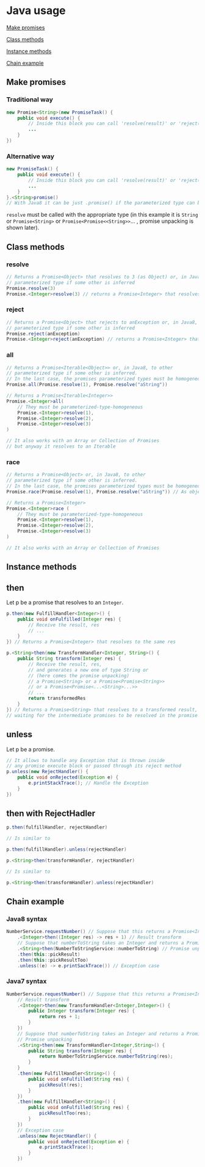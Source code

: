 # Java usage

[Make promises](#make)

[Class methods](#class)

[Instance methods](#instance)

[Chain example](#example)

<a name="make"/>

## Make promises
### Traditional way
```java
new Promise<String>(new PromiseTask() {
    public void execute() {
        // Inside this block you can call 'resolve(result)' or 'reject(anException)'
        ...
    }
})
```
### Alternative way
```java
new PromiseTask() {
    public void execute() {
        // Inside this block you can call 'resolve(result)' or 'reject(anException)'
        ...
    }
}.<String>promise() 
// With Java8 it can be just .promise() if the parameterized type can be inferred
```
`resolve` must be called with the appropriate type (in this example it is `String` or `Promise<String>` or `Promise<Promise<<String>>`... , promise unpacking is shown later).

<a name="class"/>

## Class methods
### resolve
```java
// Returns a Promise<Object> that resolves to 3 (as Object) or, in Java8, to other 
// parameterized type if some other is inferred
Promise.resolve(3)
Promise.<Integer>resolve(3) // returns a Promise<Integer> that resolves to 3
```
### reject
```java
// Returns a Promise<Object> that rejects to anException or, in Java8, to other 
// parameterized type if some other is inferred
Promise.reject(anException)
Promise.<Integer>reject(anException) // returns a Promise<Integer> that rejects to anException

```
### all
```java
// Returns a Promise<Iterable<Object>> or, in Java8, to other 
// parameterized type if some other is inferred.
// In the last case, the promises parameterized types must be homogeneous
Promise.all(Promise.resolve(1), Promise.resolve("aString")) 

// Returns a Promise<Iterable<Integer>>
Promise.<Integer>all(
    // They must be parameterized-type-homogeneous
    Promise.<Integer>resolve(1), 
    Promise.<Integer>resolve(2), 
    Promise.<Integer>resolve(3)
) 

// It also works with an Array or Collection of Promises
// but anyway it resolves to an Iterable
```
### race
```java
// Returns a Promise<Object> or, in Java8, to other 
// parameterized type if some other is inferred.
// In the last case, the promises parameterized types must be homogeneous
Promise.race(Promise.resolve(1), Promise.resolve("aString")) // As objects

// Returns a Promise<Integer>
Promise.<Integer>race (
    // They must be parameterized-type-homogeneous
    Promise.<Integer>resolve(1), 
    Promise.<Integer>resolve(2), 
    Promise.<Integer>resolve(3)
)

// It also works with an Array or Collection of Promises
```

<a name="instance"/>

## Instance methods
## then
Let p be a promise that resolves to an `Integer`. 

```java
p.then(new FulfillHandler<Integer>() {
    public void onFulfilled(Integer res) {
        // Receive the result, res
        // ... 
    }
}) // Returns a Promise<Integer> that resolves to the same res
```
```java
p.<String>then(new TransformHandler<Integer, String>() {
    public String transform(Integer res) {
        // Receive the result, res,
        // and generates a new one of type String or
        // (here comes the promise unpacking)
        // a Promise<String> or a Promise<Promise<String>>
        // or a Promise<Promise<...<String>...>>
        // ... 
        return transformedRes
    }
}) // Returns a Promise<String> that resolves to a transformed result,
// waiting for the intermediate promises to be resolved in the promise unpacking case

```

## unless
Let p be a promise.

```java
// It allows to handle any Exception that is thrown inside
// any promise execute block or passed through its reject method
p.unless(new RejectHandler() {
    public void onRejected(Exception e) {
        e.printStackTrace(); // Handle the Exception
    }
})
```

## then with RejectHadler
```java
p.then(fulfillHandler, rejectHandler)

// Is similar to

p.then(fulfillHandler).unless(rejectHandler)

```

```java
p.<String>then(transformHandler, rejectHandler)

// Is similar to

p.<String>then(transformHandler).unless(rejectHandler)

```

<a name="example"/>

## Chain example 
### Java8 syntax
```java
NumberService.requestNumber() // Suppose that this returns a Promise<Integer>
    .<Integer>then((Integer res) -> res + 1) // Result transform
    // Suppose that numberToString takes an Integer and returns a Promise<String>
	.<String>then(NumberToStringService::numberToString) // Promise unpacking
	.then(this::pickResult)
	.then(this::pickResultToo)
	.unless((e) -> e.printSackTrace()) // Exception case
```	

### Java7 syntax
```java
NumberService.requestNumber() // Suppose that this returns a Promise<Integer>
    // Result transform
    .<Integer>then(new TransformHandler<Integer,Integer>() {
        public Integer transform(Integer res) {
            return res + 1;
        }
    })
    // Suppose that numberToString takes an Integer and returns a Promise<String>
    // Promise unpacking
    .<String>then(new TransformHandler<Integer,String>() {
        public String transform(Integer res) {
            return NumberToStringService.numberToString(res);
        }
    }
    .then(new FulfillHandler<String>() {
        public void onFulfilled(String res) {
            pickResult(res);
        }
    })
    .then(new FulfillHandler<String>() {
        public void onFulfilled(String res) {
            pickResultToo(res);
        }
    })
    // Exception case
    .unless(new RejectHandler() {
        public void onRejected(Exception e) {
            e.printStackTrace();
        }
    })
```	